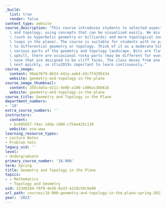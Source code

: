 ```yaml
---
_build:
  list: true
  render: false
content_type: website
course_description: "This course introduces students to selected aspects of geometry\
  \ and topology, using concepts that can be visualized easily. We mix geometric topics\
  \ (such as hyperbolic geometry or billiards) and more topological ones (such as\
  \ loops in the plane). The course is suitable for students with no prior exposure\
  \ to differential geometry or topology. Think of it as a moderate hike, overlooking\
  \ various parts of the geometry and topology landscape. Bits are flat, bits are\
  \ uphill, there are occasional rocky parts (may be different for everyone), but\
  \ none that are designed to be cliff faces. The class moves from one topic to the\
  \ next quickly, so it\u2019s important to learn continuously."
course_image:
  content: 90ab7679-8634-441a-aeb4-d3c7f4295434
  website: geometry-and-topology-in-the-plane
course_image_thumbnail:
  content: 355cda5a-e211-4e00-a100-1d06ac3bb616
  website: geometry-and-topology-in-the-plane
course_title: Geometry and Topology in the Plane
department_numbers:
- '18'
extra_course_numbers: ''
instructors:
  content:
  - bc685657-74ac-1dda-c088-c754a415c138
  website: ocw-www
learning_resource_types:
- Lecture Notes
- Problem Sets
legacy_uid: ''
level:
- Undergraduate
primary_course_number: '18.900'
term: Spring
title: Geometry and Topology in the Plane
topics:
- - Mathematics
  - Topology and Geometry
uid: 31340184-70f8-4e36-8a33-e22dc59c9a90
url_path: courses/18-900-geometry-and-topology-in-the-plane-spring-2023
year: '2023'
---
```

